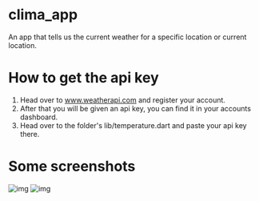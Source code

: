 # clima_app

An app that tells us the current weather for a specific location or current location.

# How to get the api key
1) Head over to www.weatherapi.com and register your account.
2) After that you will be given an api key, you can find it in your accounts dashboard.
3) Head over to the folder's lib/temperature.dart and paste your api key there.

# Some screenshots
![img]('/screenshots/ss_1.png')
![img]('/screenshots/ss_2.png')
